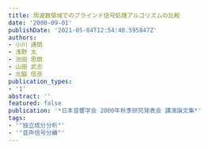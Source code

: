 ```yaml
---
title: 周波数領域でのブラインド信号処理アルゴリズムの比較
date: '2000-09-01'
publishDate: '2021-05-04T12:54:40.595847Z'
authors:
- 小川 通朗
- 浅野 太
- 池田 思朗
- 山田 武志
- 北脇 信彦
publication_types:
- '1'
abstract: ''
featured: false
publication: '*日本音響学会 2000年秋季研究発表会 講演論文集*'
tags:
- '"独立成分分析"'
- '"音声信号分離"'
---
```

